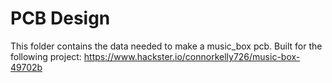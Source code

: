 # PCB Design
This folder contains the data needed to make a music_box pcb. 
Built for the following project: https://www.hackster.io/connorkelly726/music-box-49702b
